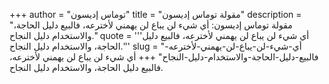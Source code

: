 +++
author = "توماس إديسون"
title = "مقولة توماس إديسون"
description = "مقولة توماس إديسون: أي شيء لن يباع لن يهمني لأخترعه، فالبيع دليل الحاجة، والاستخدام دليل النجاح."
quote = '''أي شيء لن يباع لن يهمني لأخترعه، فالبيع دليل الحاجة، والاستخدام دليل النجاح.''' 
slug = "أي-شيء-لن-يباع-لن-يهمني-لأخترعه-فالبيع-دليل-الحاجة-والاستخدام-دليل-النجاح"
+++
أي شيء لن يباع لن يهمني لأخترعه، فالبيع دليل الحاجة، والاستخدام دليل النجاح.
